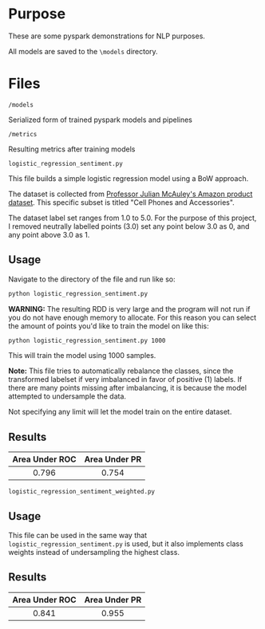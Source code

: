 # Purpose
These are some pyspark demonstrations for NLP purposes.

All models are saved to the `\models` directory. 
# Files

`/models`

Serialized form of trained pyspark models and pipelines

`/metrics`

Resulting metrics after training models

`logistic_regression_sentiment.py`

This file builds a simple logistic regression model using a BoW approach. 

The dataset is collected from [Professor Julian McAuley's Amazon product dataset](https://jmcauley.ucsd.edu/data/amazon/). This specific subset is titled "Cell Phones and Accessories". 

The dataset label set ranges from 1.0 to 5.0. For the purpose of this project, I removed neutrally labelled points (3.0) set any point below 3.0 as 0, and any point above 3.0 as 1. 

## Usage

Navigate to the directory of the file and run like so:

``` bash
python logistic_regression_sentiment.py
```
**WARNING:** The resulting RDD is very large and the program will not run if you do not have enough memory to allocate. For this reason you can select the amount of points you'd like to train the model on like this:

``` bash
python logistic_regression_sentiment.py 1000
```

This will train the model using 1000 samples. 

**Note:** This file tries to automatically rebalance the classes, since the transformed labelset if very imbalanced in favor of positive (1) labels. If there are many points missing after imbalancing, it is because the model attempted to undersample the data.

Not specifying any limit will let the model train on the entire dataset. 

## Results

| Area Under ROC | Area Under PR |
|:--------------:|:-------------:|
|      0.796     |     0.754     |


`logistic_regression_sentiment_weighted.py`


## Usage
This file can be used in the same way that `logistic_regression_sentiment.py` is used, but it also implements class weights instead of undersampling the highest class. 


## Results

| Area Under ROC | Area Under PR |
|:--------------:|:-------------:|
|      0.841    |     0.955     |

